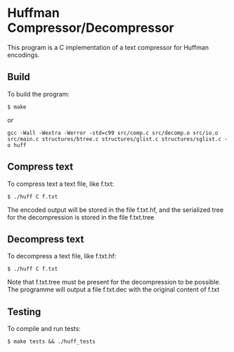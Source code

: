 # Huffman Compressor/Decompressor

This program is a C implementation of a text compressor for
Huffman encodings.

## Build
To build the program:
```
$ make
```
or
```
gcc -Wall -Wextra -Werror -std=c99 src/comp.c src/decomp.o src/io.o
src/main.c structures/btree.c structures/glist.c structures/sglist.c -o huff
```

## Compress text
To compress text a text file, like f.txt:
```
$ ./huff C f.txt
```

The encoded output will be stored in the file f.txt.hf, and
the serialized tree for the decompression is stored in the file
f.txt.tree

## Decompress text
To decompress a text file, like f.txt.hf:
```
$ ./huff C f.txt
```
Note that f.txt.tree must be present for the decompression to
be possible. The programme will output a file f.txt.dec with
the original content of f.txt

## Testing

To compile and run tests:
```
$ make tests && ./huff_tests
```
